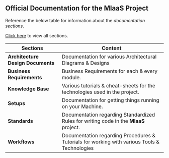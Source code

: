 ## Official Documentation for the MlaaS Project

Reference the below table for information about the _documentation sections_.

[Click here](https://gitlab.com/isgtest/end-to-end-p1/-/wikis/pages) to view all sections.

| Sections | Content |
| ------ | ------ |
| **Architecture Design Documents** | Documentation for various Architectural Diagrams & Designs |
| **Business Requirements** | Business Requirements for each & every module. |
| **Knowledge Base** | Various tutorials & cheat-sheets for the technologies used in the project. |
| **Setups** | Documentation for getting things running on your Machine. |
| **Standards** | Documentation regarding Standardized Rules for writing code in the **MlaaS** project. |
| **Workflows** | Documentation regarding Procedures & Tutorials for working with various Tools & Technologies |